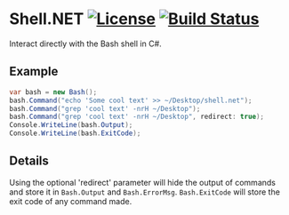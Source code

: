 # Shell.NET [![License][License]](LICENSE.md) [![Build Status](https://travis-ci.org/phil-harmoniq/Shell.NET.svg?branch=master)](https://travis-ci.org/phil-harmoniq/Shell.NET)

[License]: https://img.shields.io/badge/License-MIT-blue.svg

Interact directly with the Bash shell in C#.

## Example

```C#
var bash = new Bash();
bash.Command("echo 'Some cool text' >> ~/Desktop/shell.net");
bash.Command("grep 'cool text' -nrH ~/Desktop");
bash.Command("grep 'cool text' -nrH ~/Desktop", redirect: true);
Console.WriteLine(bash.Output);
Console.WriteLine(bash.ExitCode);
```

## Details

Using the optional 'redirect' parameter will hide the output of commands and store it in `Bash.Output` and `Bash.ErrorMsg`. `Bash.ExitCode` will store the exit code of any command made.
